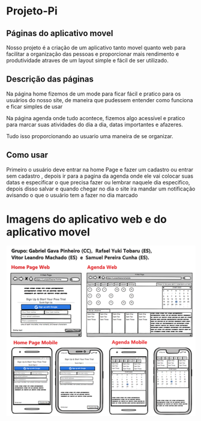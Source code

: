 # Projeto-Pi

## Páginas do aplicativo movel

Nosso projeto é a criação de um aplicativo tanto movel quanto web para facilitar a organização das pessoas
e proporcionar mais rendimento e produtividade atraves de um layout simple e fácil de ser utilizado.

## Descrição das páginas

Na página home fizemos de um mode para ficar fácil e pratico para os usuários do nosso site, de maneira que pudessem entender como funciona e ficar simples de usar

Na página agenda onde tudo acontece, fizemos algo acessível e pratico para marcar suas atividades do dia a dia, datas importantes e afazeres.

Tudo isso proporcionando ao usuario uma maneira de se organizar.

## Como usar

Primeiro o usuário deve entrar na home Page e fazer um cadastro ou entrar sem cadastro , depois ir para a pagina da agenda onde ele vai colocar suas datas e especificar o que precisa fazer ou lembrar naquele dia especifico, depois disso salvar e quando chegar no dia o site ira mandar um notificação avisando o que o usuário tem a fazer no dia marcado

# Imagens do aplicativo web e do aplicativo movel

<p aling="center">
 <img width = "1000" src="/Balsamiq.png">
</p>
